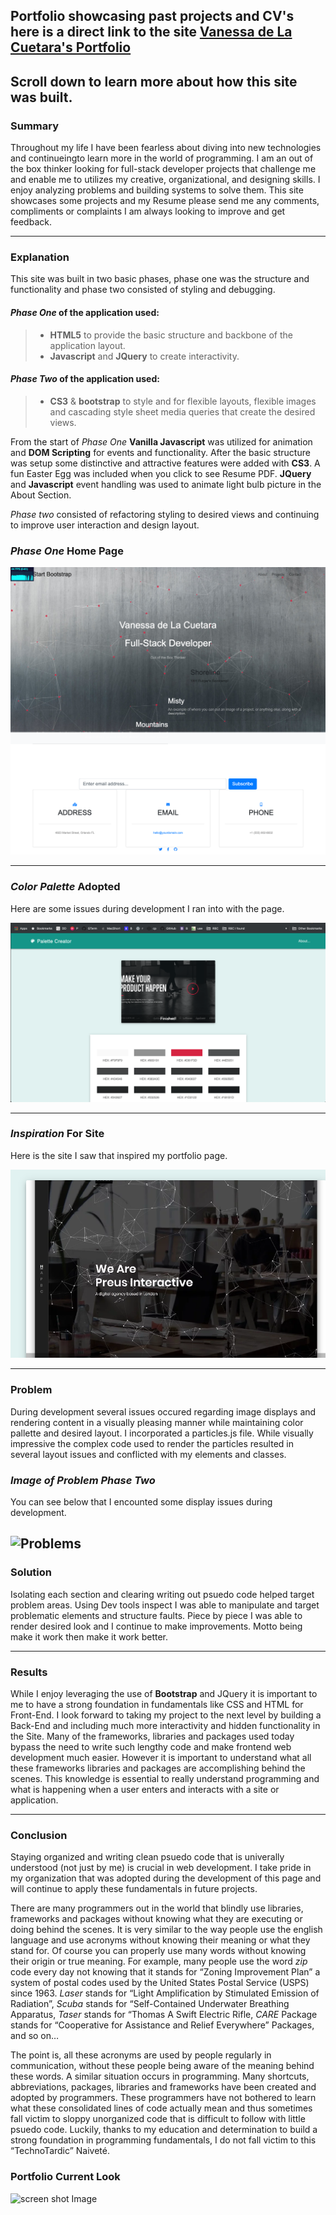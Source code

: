 ## **Portfolio** showcasing past projects and CV's here is a direct link to the site [Vanessa de La Cuetara's Portfolio](http://delacue.com/portfolio/) 

## Scroll down to learn more about how this site was built.


### **Summary**

Throughout my life I have been fearless about diving into new technologies
and continueingto learn more in the world of programming. I am an out of the box thinker looking for full-stack
developer projects that challenge me and enable me to utilizes my creative, organizational, and designing skills.
I enjoy analyzing problems and building systems to solve them. This site showcases some projects and my Resume please send me any comments, compliments or complaints I am always looking to improve and get feedback.

---

### **Explanation**

This site was built in two basic phases, phase one was the structure and functionality and phase two consisted of styling and debugging.

#### _Phase One_ of the application used:

> - **HTML5** to provide the basic structure and backbone of the application layout.
> - **Javascript** and **JQuery** to create interactivity.

#### _Phase Two_ of the application used:

> - **CS3** & **bootstrap** to style and for flexible layouts, flexible images and cascading style sheet media queries that create the desired views.

From the start of _Phase One_ **Vanilla Javascript** was utilized for animation and **DOM Scripting** for events and functionality. After the basic structure was setup some distinctive and attractive features were added with **CS3**. A fun Easter Egg was included when you click to see Resume PDF. **JQuery** and **Javascript** event handling was used to animate light bulb picture in the About Section.

_Phase two_ consisted of refactoring styling to desired views and continuing to improve user interaction and design layout.


### _Phase One_ Home Page

![Portfolio Basic Structure](/assets/images/OrigPortPlain.png "Phase One Home Page of Portfolio")

---

### _Color Palette_ Adopted

Here are some issues during development I ran into with the page.

![Palette](/assets/images/colorPallette.png "Color Palette inspiration")

---

### _Inspiration_ For Site

Here is the site I saw that inspired my portfolio page.

![Inspiration](/assets/images/portInspiration.png "Inspiration for portfolio and to hunt down how to create animated particles")

---

### **Problem**

During development several issues occured regarding image displays and rendering content in a visually pleasing manner while maintaining color pallette and desired layout. I incorporated a particles.js file. While visually impressive the complex code used to render the particles resulted in several layout issues and conflicted with my elements and classes.

### _Image of Problem Phase Two_

You can see below that I encounted some display issues during development.

![Problems](/assets/images/portMoreProjIssue.png "Display Issue")
---

### **Solution**

Isolating each section and clearing writing out psuedo code helped target problem areas. Using Dev tools inspect I was able to manipulate and target problematic elements and structure faults. Piece by piece I was able to render desired look and I continue to make improvements. Motto being make it work then make it work better.

---

### **Results**

While I enjoy leveraging the use of **Bootstrap** and JQuery it is important to me to have a strong foundation in fundamentals like CSS and HTML for Front-End. I look forward to taking my project to the next level by building a Back-End and including much more interactivity and hidden functionality in the Site. 
Many of the frameworks, libraries and packages used today bypass the need to write such lengthy code and make frontend web development much easier. However it is important to understand what all these frameworks libraries and packages are accomplishing behind the scenes. This knowledge is essential to really understand programming and what is happening when a user enters and interacts with a site or application.

---

### **Conclusion**

Staying organized and writing clean psuedo code that is univerally understood (not just by me) is crucial in web development. I take pride in my organization that was adopted during the development of this page and will continue to apply these fundamentals in future projects.

There are many programmers out in the world that blindly use libraries, frameworks and packages without knowing what they are executing or doing behind the scenes. It is very similar to the way people use the english language and use acronyms without knowing their meaning or what they stand for. Of course you can properly use many words without knowing their origin or true meaning. For example, many people use the word _zip_ code every day not knowing that it stands for “Zoning Improvement Plan” a system of postal codes used by the United States Postal Service (USPS) since 1963. _Laser_ stands for “Light Amplification by Stimulated Emission of Radiation”, _Scuba_ stands for “Self-Contained Underwater Breathing Apparatus, _Taser_ stands for “Thomas A Swift Electric Rifle, _CARE_ Package stands for “Cooperative for Assistance and Relief Everywhere” Packages, and so on…

The point is, all these acronyms are used by people regularly in communication, without these people being aware of the meaning behind these words. A similar situation occurs in programming. Many shortcuts, abbreviations, packages, libraries and frameworks have been created and adopted by programmers. These programmers have not bothered to learn what these consolidated lines of code actually mean and thus sometimes fall victim to sloppy unorganized code that is difficult to follow with little psuedo code. Luckily, thanks to my education and determination to build a strong foundation in programming fundamentals, I do not fall victim to this “TechnoTardic” Naiveté. 

### **Portfolio Current Look**

![screen shot Image](assets/images/portfolioFullPage.png "Screen capture Image")